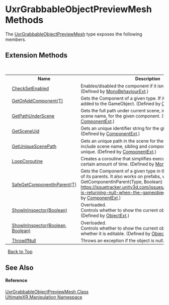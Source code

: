 # UxrGrabbableObjectPreviewMesh Methods
 

The <a href="T_UltimateXR_Manipulation_UxrGrabbableObjectPreviewMesh">UxrGrabbableObjectPreviewMesh</a> type exposes the following members.


## Extension Methods
&nbsp;<table><tr><th></th><th>Name</th><th>Description</th></tr><tr><td>![Public Extension Method](media/pubextension.gif "Public Extension Method")</td><td><a href="M_UltimateXR_Extensions_Unity_MonoBehaviourExt_CheckSetEnabled">CheckSetEnabled</a></td><td>
Enables/disabled the component if it isn't enabled already.
 (Defined by <a href="T_UltimateXR_Extensions_Unity_MonoBehaviourExt">MonoBehaviourExt</a>.)</td></tr><tr><td>![Public Extension Method](media/pubextension.gif "Public Extension Method")</td><td><a href="M_UltimateXR_Extensions_Unity_ComponentExt_GetOrAddComponent__1">GetOrAddComponent(T)</a></td><td>
Gets the Component of a given type. If it doesn't exist, it is added to the GameObject.
 (Defined by <a href="T_UltimateXR_Extensions_Unity_ComponentExt">ComponentExt</a>.)</td></tr><tr><td>![Public Extension Method](media/pubextension.gif "Public Extension Method")</td><td><a href="M_UltimateXR_Extensions_Unity_ComponentExt_GetPathUnderScene">GetPathUnderScene</a></td><td>
Gets the full path under current scene, including all parents, but scene name, for the given component.
 (Defined by <a href="T_UltimateXR_Extensions_Unity_ComponentExt">ComponentExt</a>.)</td></tr><tr><td>![Public Extension Method](media/pubextension.gif "Public Extension Method")</td><td><a href="M_UltimateXR_Extensions_Unity_ComponentExt_GetSceneUid">GetSceneUid</a></td><td>
Gets an unique identifier string for the given component.
 (Defined by <a href="T_UltimateXR_Extensions_Unity_ComponentExt">ComponentExt</a>.)</td></tr><tr><td>![Public Extension Method](media/pubextension.gif "Public Extension Method")</td><td><a href="M_UltimateXR_Extensions_Unity_ComponentExt_GetUniqueScenePath">GetUniqueScenePath</a></td><td>
Gets an unique path in the scene for the given component. It will include scene name, sibling and component indices to make it unique.
 (Defined by <a href="T_UltimateXR_Extensions_Unity_ComponentExt">ComponentExt</a>.)</td></tr><tr><td>![Public Extension Method](media/pubextension.gif "Public Extension Method")</td><td><a href="M_UltimateXR_Extensions_Unity_MonoBehaviourExt_LoopCoroutine">LoopCoroutine</a></td><td>
Creates a coroutine that simplifies executing a loop during a certain amount of time.
 (Defined by <a href="T_UltimateXR_Extensions_Unity_MonoBehaviourExt">MonoBehaviourExt</a>.)</td></tr><tr><td>![Public Extension Method](media/pubextension.gif "Public Extension Method")</td><td><a href="M_UltimateXR_Extensions_Unity_ComponentExt_SafeGetComponentInParent__1">SafeGetComponentInParent(T)</a></td><td>
Gets the Component of a given type in the GameObject or any of its parents. It also works on prefabs, where regular GetComponentInParent(Type, Boolean) will not work: https://issuetracker.unity3d.com/issues/getcomponentinparent-is-returning-null-when-the-gameobject-is-a-prefab
 (Defined by <a href="T_UltimateXR_Extensions_Unity_ComponentExt">ComponentExt</a>.)</td></tr><tr><td>![Public Extension Method](media/pubextension.gif "Public Extension Method")</td><td><a href="M_UltimateXR_Extensions_Unity_ObjectExt_ShowInInspector">ShowInInspector(Boolean)</a></td><td>Overloaded.  
Controls whether to show the current object in the inspector.
 (Defined by <a href="T_UltimateXR_Extensions_Unity_ObjectExt">ObjectExt</a>.)</td></tr><tr><td>![Public Extension Method](media/pubextension.gif "Public Extension Method")</td><td><a href="M_UltimateXR_Extensions_Unity_ObjectExt_ShowInInspector_1">ShowInInspector(Boolean, Boolean)</a></td><td>Overloaded.  
Controls whether to show the current object in the inspector and whether it is editable.
 (Defined by <a href="T_UltimateXR_Extensions_Unity_ObjectExt">ObjectExt</a>.)</td></tr><tr><td>![Public Extension Method](media/pubextension.gif "Public Extension Method")</td><td><a href="M_UltimateXR_Extensions_System_ObjectExt_ThrowIfNull">ThrowIfNull</a></td><td>
Throws an exception if the object is null.
 (Defined by <a href="T_UltimateXR_Extensions_System_ObjectExt">ObjectExt</a>.)</td></tr></table>&nbsp;
<a href="#uxrgrabbableobjectpreviewmesh-methods">Back to Top</a>

## See Also


#### Reference
<a href="T_UltimateXR_Manipulation_UxrGrabbableObjectPreviewMesh">UxrGrabbableObjectPreviewMesh Class</a><br /><a href="N_UltimateXR_Manipulation">UltimateXR.Manipulation Namespace</a><br />